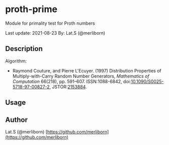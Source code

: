 # proth-prime

Module for primality test for Proth numbers

Last update: 2021-08-23
By: Lat.S (@merliborn)

## Description

Algorithm:

- Raymond Couture, and Pierre L'Ecuyer. (1997) Distribution Properties of Multiply-with-Carry Random Number Generators, *Mathematics of Computation* 66(218), pp. 591&ndash;607. ISSN:1088-6842, doi:[10.1090/S0025-5718-97-00827-2](https://doi.org/10.1090/S0025-5718-97-00827-2), JSTOR:[2153884](https://www.jstor.org/stable/2153884).

## Usage

## Author

Lat.S (@merliborn)
[https://github.com/merliborn](https://github.com/merliborn)
